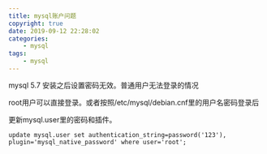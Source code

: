 ```yaml
---
title: mysql账户问题
copyright: true
date: 2019-09-12 22:28:02
categories:
    - mysql
tags:
    - mysql
---
```

mysql 5.7 安装之后设置密码无效。普通用户无法登录的情况

<!-- more -->

root用户可以直接登录。或者按照/etc/mysql/debian.cnf里的用户名密码登录后

更新mysql.user里的密码和插件。

```
update mysql.user set authentication_string=password('123'), plugin='mysql_native_password' where user='root';
```